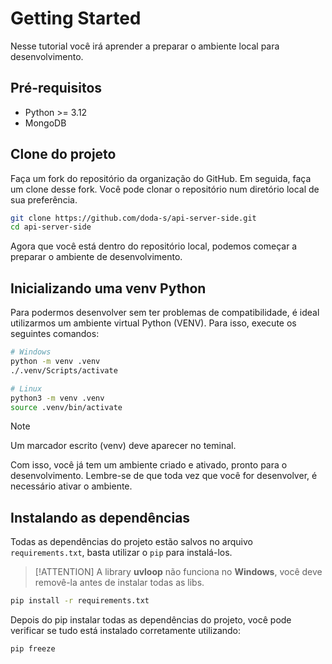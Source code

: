 # Getting Started

Nesse tutorial você irá aprender a preparar o ambiente local para desenvolvimento.

## Pré-requisitos

- Python >= 3.12
- MongoDB

## Clone do projeto

Faça um fork do repositório da organização do GitHub. Em seguida, faça um clone desse fork. Você pode clonar o repositório num diretório local de sua preferência.

```bash
git clone https://github.com/doda-s/api-server-side.git
cd api-server-side
```

Agora que você está dentro do repositório local, podemos começar a preparar o ambiente de desenvolvimento.

## Inicializando uma venv Python

Para podermos desenvolver sem ter problemas de compatibilidade, é ideal utilizarmos um ambiente virtual Python (VENV). Para isso, execute os seguintes comandos:

```bash
# Windows
python -m venv .venv
./.venv/Scripts/activate
```

```bash
# Linux
python3 -m venv .venv
source .venv/bin/activate
```
> [!NOTE]
> Um marcador escrito (venv) deve aparecer no teminal.

Com isso, você já tem um ambiente criado e ativado, pronto para o desenvolvimento. Lembre-se de que toda vez que você for desenvolver, é necessário ativar o ambiente.

## Instalando as dependências

Todas as dependências do projeto estão salvos no arquivo `requirements.txt`, basta utilizar o `pip` para instalá-los.

> [!ATTENTION]
> A library **uvloop** não funciona no **Windows**, você deve removê-la antes de instalar todas as libs.

```bash
pip install -r requirements.txt
```

Depois do pip instalar todas as dependências do projeto, você pode verificar se tudo está instalado corretamente utilizando:

```bash
pip freeze
```